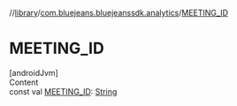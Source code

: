 //[library](../../index.md)/[com.bluejeans.bluejeanssdk.analytics](index.md)/[MEETING_ID](-m-e-e-t-i-n-g_-i-d.md)



# MEETING_ID  
[androidJvm]  
Content  
const val [MEETING_ID](-m-e-e-t-i-n-g_-i-d.md): [String](https://kotlinlang.org/api/latest/jvm/stdlib/kotlin/-string/index.html)  



